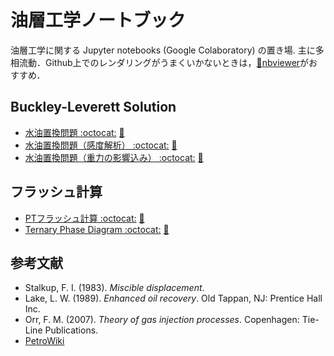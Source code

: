 # 油層工学ノートブック

油層工学に関する Jupyter notebooks (Google Colaboratory) の置き場. 主に多相流動．Github上でのレンダリングがうまくいかないときは，[:page_facing_up:nbviewer](https://nbviewer.jupyter.org)がおすすめ．


## Buckley-Leverett Solution

- [水油置換問題 :octocat:](/colab/Buckley_Leverett_Basic_Sensitivity.ipynb)
[:page_facing_up:](https://nbviewer.jupyter.org/github/mayuneko-re/notebook/blob/master/colab/Buckley_Leverett_Basic.ipynb)
- [水油置換問題（感度解析） :octocat:](/colab/Buckley_Leverett_Basic_Sensitivity.ipynb)
[:page_facing_up:](https://nbviewer.jupyter.org/github/mayuneko-re/notebook/blob/master/colab/Buckley_Leverett_Basic_Sensitivity.ipynb)
- [水油置換問題（重力の影響込み） :octocat:](/colab/Buckley_Leverett_Gravity.ipynb)
[:page_facing_up:](https://nbviewer.jupyter.org/github/mayuneko-re/notebook/blob/master/colab/Buckley_Leverett_Gravity.ipynb)

## フラッシュ計算

- [PTフラッシュ計算 :octocat:](/colab/PT_Flash_Calculation.ipynb)
[:page_facing_up:](https://nbviewer.jupyter.org/github/mayuneko-re/notebook/blob/master/colab/PT_Flash_Calculation.ipynb)
- [Ternary Phase Diagram :octocat:](/colab/Ternary_Phase_Diagram.ipynb)
[:page_facing_up:](https://nbviewer.jupyter.org/github/mayuneko-re/notebook/blob/master/colab/Ternary_Phase_Diagram.ipynb)






## 参考文献

*   Stalkup, F. I. (1983). *Miscible displacement*.
*   Lake, L. W. (1989). *Enhanced oil recovery*. Old Tappan, NJ: Prentice Hall Inc.
*   Orr, F. M. (2007). *Theory of gas injection processes*. Copenhagen: Tie-Line Publications.
*   [PetroWiki](https://petrowiki.org/PetroWiki)
